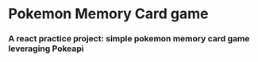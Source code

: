 # Pokemon Memory Card game
### A react practice project: simple pokemon memory card game leveraging Pokeapi